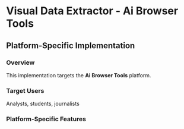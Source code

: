 # Visual Data Extractor - Ai Browser Tools

## Platform-Specific Implementation

### Overview
This implementation targets the **Ai Browser Tools** platform.

### Target Users
Analysts, students, journalists

### Platform-Specific Features
